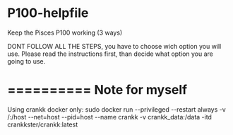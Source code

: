 # P100-helpfile
Keep the Pisces P100 working (3 ways)

DONT FOLLOW ALL THE STEPS, you have to choose wich option you will use.
Please read the instructions first, than decide what option you are going to use.

==========
Note for myself
============


Using crankk docker only:
sudo docker run --privileged --restart always -v /:/host --net=host --pid=host --name crankk -v crankk_data:/data -itd crankkster/crankk:latest
